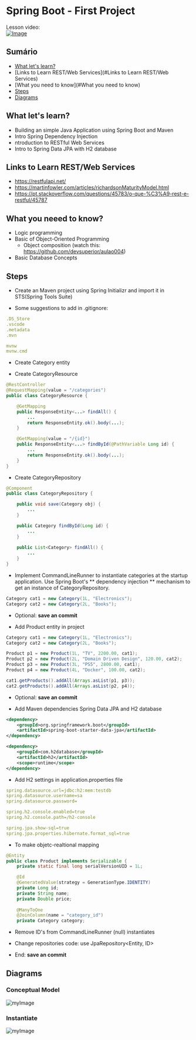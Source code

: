 # Spring Boot - First Project

Lesson video:<br/>
[![Image](https://img.youtube.com/vi/nQr_X62vq-k/mqdefault.jpg "Vídeo no Youtube")](https://youtu.be/nQr_X62vq-k)

## Sumário
- [What let's learn?](#O-que-você-vai-aprender)
- [Links to Learn REST/Web Services](#Links to Learn REST/Web Services)
- [What you need to know](#What you need to know)
- [Steps](#Steps)
- [Diagrams](#Diagramas)

## What let's learn?
- Building an simple Java Application using Spring Boot and Maven
- Intro Spring Dependency Injection
- ntroduction to RESTful Web Services
- Intro to Spring Data JPA with H2 database

## Links to Learn REST/Web Services
- https://restfulapi.net/
- https://martinfowler.com/articles/richardsonMaturityModel.html
- https://pt.stackoverflow.com/questions/45783/o-que-%C3%A9-rest-e-restful/45787

## What you neeed to know?

- Logic programming
- Basic of Object-Oriented Programming
  - Object composition (watch this: https://github.com/devsuperior/aulao004)
- Basic Database Concepts 

## Steps

- Create an Maven project using Spring Initializr and import it in STS(Spring Tools Suite)

- Some suggestions to add in .gitignore:

```yml
.DS_Store
.vscode
.metadata
.mvn

mvnw
mvnw.cmd
```

- Create Category entity

- Create CategoryResource

```java
@RestController
@RequestMapping(value = "/categories")
public class CategoryResource {

	@GetMapping
	public ResponseEntity<...> findAll() {
		...
		return ResponseEntity.ok().body(...);
	}

	@GetMapping(value = "/{id}")
	public ResponseEntity<...> findById(@PathVariable Long id) {
		...
		return ResponseEntity.ok().body(...);
	}
}
```

- Create CategoryRepository

```java
@Component
public class CategoryRepository {

	public void save(Category obj) {
		...
	}

	public Category findById(Long id) {
		...
	}
	
	public List<Category> findAll() {
		...
	}
}
```

- Implement CommandLineRunner to instantiate categories at the startup application. Use Spring Boot's ** dependency injection ** mechanism to get an instance of CategoryRepository.
```java
Category cat1 = new Category(1L, "Electronics");
Category cat2 = new Category(2L, "Books");
```

- Optional: **save an commit**

- Add Product entity in project

```java
Category cat1 = new Category(1L, "Electronics");
Category cat2 = new Category(2L, "Books");

Product p1 = new Product(1L, "TV", 2200.00, cat1);
Product p2 = new Product(2L, "Domain Driven Design", 120.00, cat2);
Product p3 = new Product(3L, "PS5", 2800.00, cat1);
Product p4 = new Product(4L, "Docker", 100.00, cat2);

cat1.getProducts().addAll(Arrays.asList(p1, p3));
cat2.getProducts().addAll(Arrays.asList(p2, p4));
```

- Optional: **save an commit**

- Add Maven dependencies Spring Data JPA and H2 database

```xml
<dependency>
	<groupId>org.springframework.boot</groupId>
	<artifactId>spring-boot-starter-data-jpa</artifactId>
</dependency>

<dependency>
	<groupId>com.h2database</groupId>
	<artifactId>h2</artifactId>
	<scope>runtime</scope>
</dependency>
```

- Add H2 settings in application.properties file

```yml
spring.datasource.url=jdbc:h2:mem:testdb
spring.datasource.username=sa
spring.datasource.password=

spring.h2.console.enabled=true
spring.h2.console.path=/h2-console

spring.jpa.show-sql=true
spring.jpa.properties.hibernate.format_sql=true
```

- To make objetc-realtional mapping
```java
@Entity
public class Product implements Serializable {
	private static final long serialVersionUID = 1L;

	@Id
	@GeneratedValue(strategy = GenerationType.IDENTITY)
	private Long id;
	private String name;
	private Double price;
	
	@ManyToOne
	@JoinColumn(name = "category_id")
	private Category category;
```

- Remove ID's from CommandLineRunner (null) instantiates

- Change repositories code: use JpaRepository<Entity, ID>

- End: **save an commit**

## Diagrams

### Conceptual Model

![myImage](https://github.com/devsuperior/aulao005/raw/master/domain-model.png)

### Instantiate

![myImage](https://github.com/devsuperior/aulao005/raw/master/domain-instance.png)
